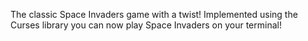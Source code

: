 The classic Space Invaders game with a twist! Implemented using the Curses library you can now play Space Invaders on your terminal!
